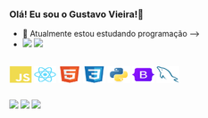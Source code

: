 ### Olá! Eu sou o Gustavo Vieira!👋

- 🔭 Atualmente estou estudando programação -->
-  <img width="42%" src="https://github-readme-stats.vercel.app/api?username=Gustavo2910&show_icons=true&theme=dark">
   <img width="32%" src="https://github-readme-stats.vercel.app/api/top-langs/?username=anuraghazra&layout=compact&theme=dark">
<div style="display: inline_block"><br>
  <img align="center" alt="Rafa-Js" height="30" width="40" src="https://raw.githubusercontent.com/devicons/devicon/master/icons/javascript/javascript-plain.svg">
  <img align="center" alt="Rafa-React" height="30" width="40" src="https://raw.githubusercontent.com/devicons/devicon/master/icons/react/react-original.svg">
  <img align="center" alt="Rafa-HTML" height="30" width="40" src="https://raw.githubusercontent.com/devicons/devicon/master/icons/html5/html5-original.svg">
  <img align="center" alt="Rafa-CSS" height="30" width="40" src="https://raw.githubusercontent.com/devicons/devicon/master/icons/css3/css3-original.svg">
  <img align="center" alt="Rafa-Python" height="30" width="40" src="https://raw.githubusercontent.com/devicons/devicon/master/icons/python/python-original.svg">
  <img align="center" alt="Rafa-Python" height="30" width="40" src="https://raw.githubusercontent.com/devicons/devicon/master/icons/bootstrap/bootstrap-original.svg">
  <img align="center" alt="Rafa-Python" height="30" width="40" src="https://raw.githubusercontent.com/devicons/devicon/master/icons/mysql/mysql-original.svg">
</div>
  
  ##
  
  <div> 
  <a href="https://instagram.com/guvieira_37" target="_blank"><img src="https://img.shields.io/badge/-Instagram-%23E4405F?style=for-the-badge&logo=instagram&logoColor=white" 
   target="_blank"></a> 
  <a href = "mailto:gustavo.assis2910@gmail.com"><img src="https://img.shields.io/badge/-Gmail-%23333?style=for-the-badge&logo=gmail&logoColor=white" target="_blank"></a>
  <a href="https://www.linkedin.com/in/gustavo-vieira-07b909286/" target="_blank"><img src="https://img.shields.io/badge/-LinkedIn-%230077B5?style=for-the- badge&logo=linkedin&logoColor=white" target="_blank"></a>  
  
</div>
